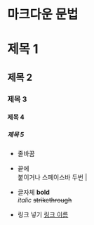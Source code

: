 # 마크다운 문법

# 제목 1
## 제목 2
### 제목 3
#### 제목 4
##### 제목 5

* 줄바꿈
* 끝에 <br> 붙이거나 스페이스바 두번 |

* 글자체
**bold**<br>
_italic_
~~strikethrough~~

* 링크 넣기
[링크 이름](www.naver.com)
